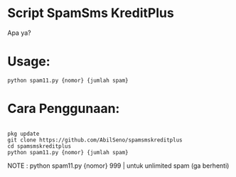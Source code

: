 # Script SpamSms KreditPlus
Apa ya?
# Usage:
<pre><code>python spam11.py {nomor} {jumlah spam}</code></pre>
# Cara Penggunaan:
<pre><code>
pkg update 
git clone https://github.com/AbilSeno/spamsmskreditplus
cd spamsmskreditplus
python spam11.py {nomor} {jumlah spam}
</code></pre>
NOTE : python spam11.py {nomor} 999 | untuk unlimited spam (ga berhenti)
